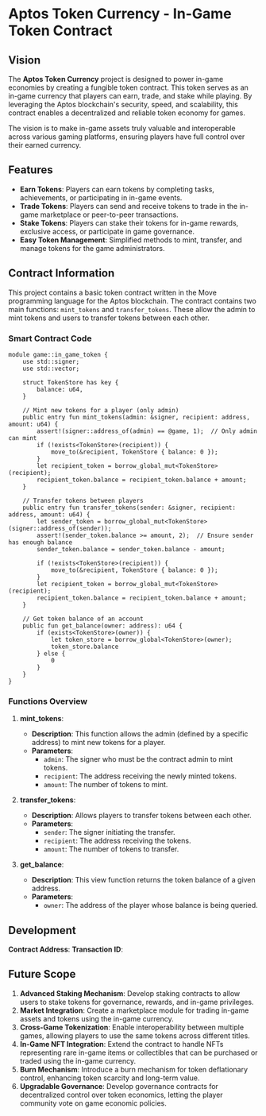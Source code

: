 # Aptos Token Currency - In-Game Token Contract

## Vision

The **Aptos Token Currency** project is designed to power in-game economies by creating a fungible token contract. This token serves as an in-game currency that players can earn, trade, and stake while playing. By leveraging the Aptos blockchain's security, speed, and scalability, this contract enables a decentralized and reliable token economy for games.

The vision is to make in-game assets truly valuable and interoperable across various gaming platforms, ensuring players have full control over their earned currency.

## Features

- **Earn Tokens**: Players can earn tokens by completing tasks, achievements, or participating in in-game events.
- **Trade Tokens**: Players can send and receive tokens to trade in the in-game marketplace or peer-to-peer transactions.
- **Stake Tokens**: Players can stake their tokens for in-game rewards, exclusive access, or participate in game governance.
- **Easy Token Management**: Simplified methods to mint, transfer, and manage tokens for the game administrators.
  
## Contract Information

This project contains a basic token contract written in the Move programming language for the Aptos blockchain. The contract contains two main functions: `mint_tokens` and `transfer_tokens`. These allow the admin to mint tokens and users to transfer tokens between each other.

### Smart Contract Code

```move
module game::in_game_token {
    use std::signer;
    use std::vector;

    struct TokenStore has key {
        balance: u64,
    }

    // Mint new tokens for a player (only admin)
    public entry fun mint_tokens(admin: &signer, recipient: address, amount: u64) {
        assert!(signer::address_of(admin) == @game, 1);  // Only admin can mint
        if (!exists<TokenStore>(recipient)) {
            move_to(&recipient, TokenStore { balance: 0 });
        }
        let recipient_token = borrow_global_mut<TokenStore>(recipient);
        recipient_token.balance = recipient_token.balance + amount;
    }

    // Transfer tokens between players
    public entry fun transfer_tokens(sender: &signer, recipient: address, amount: u64) {
        let sender_token = borrow_global_mut<TokenStore>(signer::address_of(sender));
        assert!(sender_token.balance >= amount, 2);  // Ensure sender has enough balance
        sender_token.balance = sender_token.balance - amount;
        
        if (!exists<TokenStore>(recipient)) {
            move_to(&recipient, TokenStore { balance: 0 });
        }
        let recipient_token = borrow_global_mut<TokenStore>(recipient);
        recipient_token.balance = recipient_token.balance + amount;
    }

    // Get token balance of an account
    public fun get_balance(owner: address): u64 {
        if (exists<TokenStore>(owner)) {
            let token_store = borrow_global<TokenStore>(owner);
            token_store.balance
        } else {
            0
        }
    }
}
```

### Functions Overview

1. **mint_tokens**: 
   - **Description**: This function allows the admin (defined by a specific address) to mint new tokens for a player.
   - **Parameters**: 
     - `admin`: The signer who must be the contract admin to mint tokens.
     - `recipient`: The address receiving the newly minted tokens.
     - `amount`: The number of tokens to mint.
   
2. **transfer_tokens**: 
   - **Description**: Allows players to transfer tokens between each other.
   - **Parameters**: 
     - `sender`: The signer initiating the transfer.
     - `recipient`: The address receiving the tokens.
     - `amount`: The number of tokens to transfer.
   
3. **get_balance**: 
   - **Description**: This view function returns the token balance of a given address.
   - **Parameters**: 
     - `owner`: The address of the player whose balance is being queried.

## Development
**Contract Address**: 
**Transaction ID**: 

## Future Scope

1. **Advanced Staking Mechanism**: Develop staking contracts to allow users to stake tokens for governance, rewards, and in-game privileges.
2. **Market Integration**: Create a marketplace module for trading in-game assets and tokens using the in-game currency.
3. **Cross-Game Tokenization**: Enable interoperability between multiple games, allowing players to use the same tokens across different titles.
4. **In-Game NFT Integration**: Extend the contract to handle NFTs representing rare in-game items or collectibles that can be purchased or traded using the in-game currency.
5. **Burn Mechanism**: Introduce a burn mechanism for token deflationary control, enhancing token scarcity and long-term value.
6. **Upgradable Governance**: Develop governance contracts for decentralized control over token economics, letting the player community vote on game economic policies.

